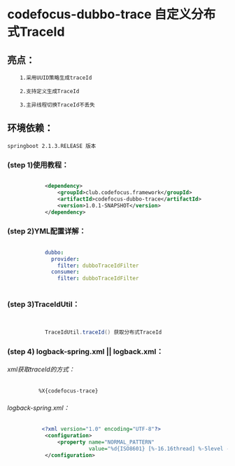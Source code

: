# codefocus-dubbo-trace 自定义分布式TraceId

## 亮点：

        1.采用UUID策略生成traceId
        
        2.支持定义生成TraceId
        
        3.主异线程切换TraceId不丢失
        

## 环境依赖：
    springboot 2.1.3.RELEASE 版本
    
### (step 1)使用教程：
```xml

            <dependency>
                <groupId>club.codefocus.framework</groupId>
                <artifactId>codefocus-dubbo-trace</artifactId>
                <version>1.0.1-SNAPSHOT</version>
            </dependency>

```
            
### (step 2)YML配置详解：
```yaml

            dubbo:
              provider:
                filter: dubboTraceIdFilter
              consumer:
                filter: dubboTraceIdFilter
 
 ```               
### (step 3)TraceIdUtil：
```java
        
        
            TraceIdUtil.traceId() 获取分布式TraceId
```       
                
                            
### (step 4) logback-spring.xml || logback.xml：
            
  ###### xml获取traceId的方式：
  ```xml
            %X{codefocus-trace}
  ```           
  ###### logback-spring.xml：    
 ```xml
            <?xml version="1.0" encoding="UTF-8"?>
             <configuration>
                 <property name="NORMAL_PATTERN"
                           value="%d{ISO8601} [%-16.16thread] %-5level -- %-50.50logger - %M [%4line] --provider %X{codefocus-trace}  | %msg%n"/>
             </configuration>
```
            
            